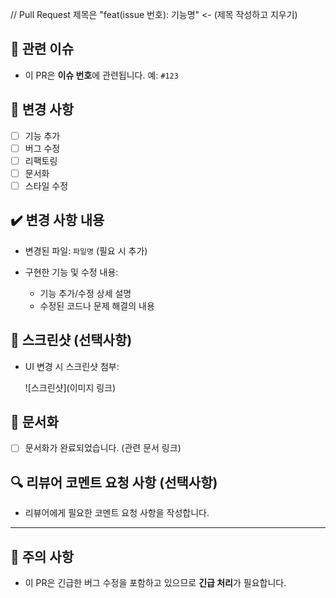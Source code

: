// Pull Request 제목은 "feat(issue 번호): 기능명" <- (제목 작성하고 지우기)

## 🔧 관련 이슈

- 이 PR은 **이슈 번호**에 관련됩니다. 예: `#123`

## 🔄 변경 사항

- [ ] 기능 추가
- [ ] 버그 수정
- [ ] 리팩토링
- [ ] 문서화
- [ ] 스타일 수정

## ✔️ 변경 사항 내용

- 변경된 파일: `파일명` (필요 시 추가)
- 구현한 기능 및 수정 내용:

  - 기능 추가/수정 상세 설명
  - 수정된 코드나 문제 해결의 내용

## 📸 스크린샷 (선택사항)

- UI 변경 시 스크린샷 첨부:

  ![스크린샷](이미지 링크)

## 📝 문서화

- [ ] 문서화가 완료되었습니다. (관련 문서 링크)

## 🔍 리뷰어 코멘트 요청 사항 (선택사항)

- 리뷰어에게 필요한 코멘트 요청 사항을 작성합니다.

---

## 🔔 주의 사항

- 이 PR은 긴급한 버그 수정을 포함하고 있으므로 **긴급 처리**가 필요합니다.
